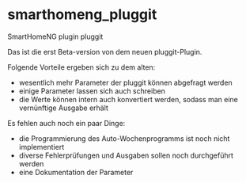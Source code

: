 # smarthomeng_pluggit
SmartHomeNG plugin pluggit

Das ist die erst Beta-version von dem neuen pluggit-Plugin.

Folgende Vorteile ergeben sich zu dem alten:
- wesentlich mehr Parameter der pluggit können abgefragt werden
- einige Parameter lassen sich auch schreiben
- die Werte können intern auch konvertiert werden, sodass man eine vernünftige Ausgabe erhält

Es fehlen auch noch ein paar Dinge:
- die Programmierung des Auto-Wochenprogramms ist noch nicht implementiert
- diverse Fehlerprüfungen und Ausgaben sollen noch durchgeführt werden
- eine Dokumentation der Parameter
